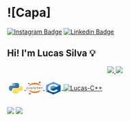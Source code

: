 # ![Capa]

[![Instagram Badge](https://img.shields.io/badge/-Instagram-blueviolet?style=flat-square&logo=Instagram&logoColor=white&link=https://www.instagram.com/ana_mioto)](https://www.instagram.com/ana_mioto) [![Linkedin Badge](https://img.shields.io/badge/-LinkedIn-blue?style=flat-square&logo=Linkedin&logoColor=white&link=https://www.linkedin.com/in/anaclara-amioto)](https://www.linkedin.com/in/anaclara-amioto)


## Hi! I'm Lucas Silva 💡
<div align="center">
  <a href="https://github.com/lucasedmundo11">
  <img height="140em" src="https://github-readme-stats.vercel.app/api?username=lucasedmundo11&show_icons=true&theme=tokyonight&include_all_commits=true&count_private=true"/>
  <img height="140em" src="https://github-readme-stats.vercel.app/api/top-langs/?username=lucasedmundo11&layout=compact&langs_count=7&theme=tokyonight"/>
</div>
  
<div style="display: inline_block"><br>
  <img align="center" alt="Lucas-Python" height="30" width="40" src="https://raw.githubusercontent.com/devicons/devicon/master/icons/python/python-original.svg">
  <img align="center" alt="Lucas-Jupyter" height="30" width="40" src="https://github.com/devicons/devicon/blob/master/icons/jupyter/jupyter-original-wordmark.svg">
  <img align="center" alt="Lucas-C" height="30" width="40" src="https://github.com/devicons/devicon/blob/master/icons/c/c-original.svg">
  <img align="center" alt="Lucas-C++" height="30" width="40" src="https://cdn.jsdelivr.net/gh/devicons/devicon/icons/cplusplus/cplusplus-original.svg">
</div>
  
  ##
 
<div> 
  <a href = "mailto:contatolucasedmundo@gmail.com"><img src="https://img.shields.io/badge/-Gmail-%23333?style=for-the-badge&logo=gmail&logoColor=white" target="_blank"></a>
  <a href="http://linkedin.com/in/lucas-edmundo11/" target="_blank"><img src="https://img.shields.io/badge/-LinkedIn-%230077B5?style=for-the-badge&logo=linkedin&logoColor=white" target="_blank"></a> 
</div>
